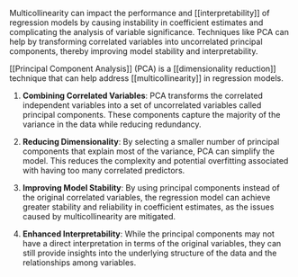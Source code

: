 Multicollinearity can impact the performance and [[interpretability]] of regression models by causing instability in coefficient estimates and complicating the analysis of variable significance. Techniques like PCA can help by transforming correlated variables into uncorrelated principal components, thereby improving model stability and interpretability.

[[Principal Component Analysis]] (PCA) is a [[dimensionality reduction]] technique that can help address [[multicollinearity]] in regression models.

1. **Combining Correlated Variables**: PCA transforms the correlated independent variables into a set of uncorrelated variables called principal components. These components capture the majority of the variance in the data while reducing redundancy.

2. **Reducing Dimensionality**: By selecting a smaller number of principal components that explain most of the variance, PCA can simplify the model. This reduces the complexity and potential overfitting associated with having too many correlated predictors.

3. **Improving Model Stability**: By using principal components instead of the original correlated variables, the regression model can achieve greater stability and reliability in coefficient estimates, as the issues caused by multicollinearity are mitigated.

4. **Enhanced Interpretability**: While the principal components may not have a direct interpretation in terms of the original variables, they can still provide insights into the underlying structure of the data and the relationships among variables.

